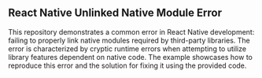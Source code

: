## React Native Unlinked Native Module Error

This repository demonstrates a common error in React Native development: failing to properly link native modules required by third-party libraries.  The error is characterized by cryptic runtime errors when attempting to utilize library features dependent on native code.  The example showcases how to reproduce this error and the solution for fixing it using the provided code.
